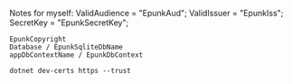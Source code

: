 Notes for myself:
    ValidAudience = "EpunkAud";
    ValidIssuer = "EpunkIss";
    SecretKey = "EpunkSecretKey";

    EpunkCopyright
    Database / EpunkSqliteDbName
    appDbContextName / EpunkDbContext

    dotnet dev-certs https --trust